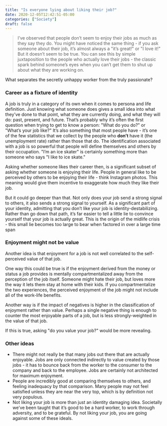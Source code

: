 ```yaml
---
title: "Is everyone lying about liking their job?"
date: 2020-12-05T12:42:51-05:00
categories: ["Society"]
draft: false
---
```

> I’ve observed that people don’t seem to enjoy their jobs as much as they say they do.  You might have noticed the same thing - if you ask someone about their job, it’s almost always a "it’s great!" or "I love it!"  But it doesn’t seem to be true.  You can see this by simple juxtaposition to the people who actually love their jobs - the classic spark behind someone’s eyes when you can’t get them to shut up about what they are working on.

What separates the secretly unhappy worker from the truly passionate?

### Career as a fixture of identity
A job is truly in a category of its own when it comes to persona and life definition.  Just knowing what someone does gives a small idea into what they’ve done to that point, what they are currently doing, and what they will do: past, present, and future.  That’s probably why it’s often the first question when trying to get to know a person: "What do you do?" or "What’s your job like?" It’s also something that most people have - it’s one of the few statistics that we collect by the people who **don’t** have it (the unemployment rate) rather than those that do.  The identification associated with a job is so powerful that people will define themselves and others by their occupation.  "I’m an ice skater" is certainly something more  than someone who says "I like to ice skate."

Asking whether someone likes their career then, is a significant subset of asking whether someone is enjoying their life.  People in general like to be perceived by others to be enjoying their life - think Instagram photos.  This meaning would give them incentive to exaggerate how much they like their job.

But it could go deeper than that.  Not only does your job send a strong signal to others, it also sends a strong signal to yourself.  As a significant part of your identity, admitting that you don’t like your job is identity-destabilizing.  Rather than go down that path, it’s far easier to tell a little lie to convince yourself that your job is actually great.  This is the origin of the midlife crisis - this small lie becomes too large to bear when factored in over a large time span

### Enjoyment might not be value
Another idea is that enjoyment for a job is not well correlated to the self-perceived value of that job.  

One way this could be true is if the enjoyment derived from the money or status a job provides is mentally compartmentalized away from the perception of the job itself.  Someone might hate their job, but loves more the way it lets them stay at home with their kids.  If you compartmentalize the two experiences, the perceived enjoyment of the job might not include all of the work-life benefits.

Another way is if the impact of negatives is higher in the classification of enjoyment rather than value.  Perhaps a single negative thing is enough to counter the most enjoyable parts of a job, but is less strongly-weighted in the value of that job.  

If this is true, asking "do you value your job?" would be more revealing.

### Other ideas
* There might not really be that many jobs out there that are actually enjoyable.  Jobs are only connected indirectly to value created by those jobs - it has to bounce back from the worker to the consumer to the company and back to the employee.  Jobs are certainly not architected for maximum enjoyment.
* People are incredibly good at comparing themselves to others, and feeling inadequacy by that comparison.  Many people may not feel satisfied unless they are near the very top, which is by definition not very populous.
* Not liking your job is more than just an identity damaging idea.  Societally we’ve been taught that it’s good to be a hard worker, to work through adversity, and to be grateful.  By not liking your job, you are going against some of these ideals.

